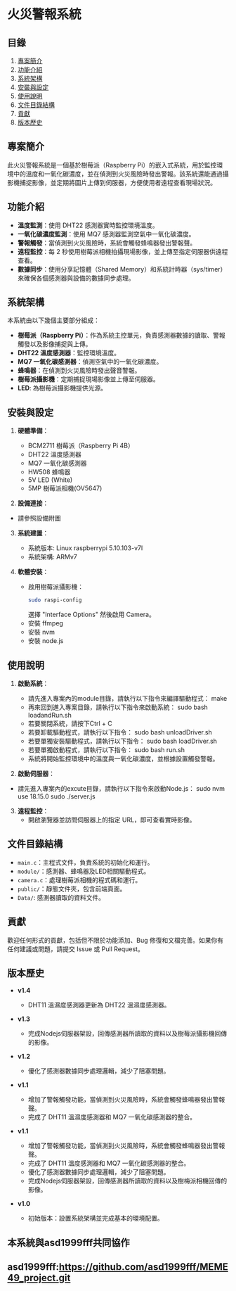 # 火災警報系統

## 目錄
1. [專案簡介](#專案簡介)
2. [功能介紹](#功能介紹)
3. [系統架構](#系統架構)
4. [安裝與設定](#安裝與設定)
5. [使用說明](#使用說明)
6. [文件目錄結構](#文件目錄結構)
7. [貢獻](#貢獻)
8. [版本歷史](#版本歷史)

## 專案簡介
此火災警報系統是一個基於樹莓派（Raspberry Pi）的嵌入式系統，用於監控環境中的溫度和一氧化碳濃度，並在偵測到火災風險時發出警報。該系統還能通過攝影機捕捉影像，並定期將圖片上傳到伺服器，方便使用者遠程查看現場狀況。

## 功能介紹
- **溫度監測**：使用 DHT22 感測器實時監控環境溫度。
- **一氧化碳濃度監測**：使用 MQ7 感測器監測空氣中一氧化碳濃度。
- **警報觸發**：當偵測到火災風險時，系統會觸發蜂鳴器發出警報聲。
- **遠程監控**：每 2 秒使用樹莓派相機拍攝現場影像，並上傳至指定伺服器供遠程查看。
- **數據同步**：使用分享記憶體（Shared Memory）和系統計時器（sys/timer）來確保各個感測器與設備的數據同步處理。

## 系統架構
本系統由以下幾個主要部分組成：
- **樹莓派（Raspberry Pi）**：作為系統主控單元，負責感測器數據的讀取、警報觸發以及影像捕捉與上傳。
- **DHT22 溫度感測器**：監控環境溫度。
- **MQ7 一氧化碳感測器**：偵測空氣中的一氧化碳濃度。
- **蜂鳴器**：在偵測到火災風險時發出聲音警報。
- **樹莓派攝影機**：定期捕捉現場影像並上傳至伺服器。
- **LED**: 為樹莓派攝影機提供光源。

## 安裝與設定
1. **硬體準備**：
   - BCM2711 樹莓派（Raspberry Pi 4B）
   - DHT22 溫度感測器
   - MQ7 一氧化碳感測器
   - HW508 蜂鳴器
   - 5V LED (White)
   - 5MP 樹莓派相機(OV5647)
  
2.  **設備連接**：
   - 請參照設備附圖
  
3. **系統建置**：
   - 系統版本: Linux raspberrypi 5.10.103-v7l
   - 系統架構: ARMv7 

4. **軟體安裝**：
   - 啟用樹莓派攝影機：
     ```bash
     sudo raspi-config
     ```
     選擇 "Interface Options" 然後啟用 Camera。
   - 安裝 ffmpeg
   - 安裝 nvm
   - 安裝 node.js


## 使用說明
1. **啟動系統**：
   - 請先進入專案內的module目錄，請執行以下指令來編譯驅動程式：
   make
   - 再來回到進入專案目錄，請執行以下指令來啟動系統：
   sudo bash loadandRun.sh
   - 若要關閉系統，請按下Ctrl + C
   - 若要卸載驅動程式，請執行以下指令：
   sudo bash unloadDriver.sh
   - 若要單獨安裝驅動程式，請執行以下指令：
   sudo bash loadDriver.sh
   - 若要單獨啟動程式，請執行以下指令：
   sudo bash run.sh
   - 系統將開始監控環境中的溫度與一氧化碳濃度，並根據設置觸發警報。
   

2. **啟動伺服器**：
 - 請先進入專案內的excute目錄，請執行以下指令來啟動Node.js：
 sudo nvm use 18.15.0
 sudo ./server.js
  
3. **遠程監控**：
   - 開啟瀏覽器並訪問伺服器上的指定 URL，即可查看實時影像。

## 文件目錄結構
- `main.c`：主程式文件，負責系統的初始化和運行。
- `module/`：感測器、蜂鳴器及LED相關驅動程式。
- `camera.c`：處理樹莓派相機的程式碼和運行。
- `public/`：靜態文件夾，包含前端頁面。
- `Data/`: 感測器讀取的資料文件。

## 貢獻
歡迎任何形式的貢獻，包括但不限於功能添加、Bug 修復和文檔完善。如果你有任何建議或問題，請提交 Issue 或 Pull Request。


## 版本歷史
- **v1.4**
  - DHT11 溫濕度感測器更新為 DHT22 溫濕度感測器。

- **v1.3**
  - 完成Nodejs伺服器架設，回傳感測器所讀取的資料以及樹莓派攝影機回傳的影像。

- **v1.2**
  - 優化了感測器數據同步處理邏輯，減少了阻塞問題。

- **v1.1**
  - 增加了警報觸發功能，當偵測到火災風險時，系統會觸發蜂鳴器發出警報聲。
  - 完成了 DHT11 溫濕度感測器和 MQ7 一氧化碳感測器的整合。

- **v1.1**
  - 增加了警報觸發功能，當偵測到火災風險時，系統會觸發蜂鳴器發出警報聲。
  - 完成了 DHT11 溫度感測器和 MQ7 一氧化碳感測器的整合。
  - 優化了感測器數據同步處理邏輯，減少了阻塞問題。
  - 完成Nodejs伺服器架設，回傳感測器所讀取的資料以及樹梅派相機回傳的影像。

- **v1.0**
  - 初始版本：設置系統架構並完成基本的環境配置。

## 本系統與asd1999fff共同協作
## asd1999fff:https://github.com/asd1999fff/MEME49_project.git


